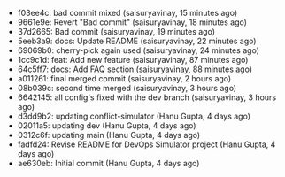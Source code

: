 - f03ee4c: bad commit mixed (saisuryavinay, 15 minutes ago)
- 9661e9e: Revert "Bad commit" (saisuryavinay, 18 minutes ago)
- 37d2665: Bad commit (saisuryavinay, 19 minutes ago)
- 5eeb3a9: docs: Update README (saisuryavinay, 22 minutes ago)
- 69069b0: cherry-pick again used (saisuryavinay, 24 minutes ago)
- 1cc9c1d: feat: Add new feature (saisuryavinay, 87 minutes ago)
- 64c5ff7: docs: Add FAQ section (saisuryavinay, 88 minutes ago)
- a011261: final merged commit (saisuryavinay, 2 hours ago)
- 08b039c: second time merged (saisuryavinay, 3 hours ago)
- 6642145: all config's fixed with the dev branch (saisuryavinay, 3 hours ago)
- d3dd9b2: updating conflict-simulator (Hanu Gupta, 4 days ago)
- 02011a5: updating dev (Hanu Gupta, 4 days ago)
- 0312c6f: updating main (Hanu Gupta, 4 days ago)
- fadfd24: Revise README for DevOps Simulator project (Hanu Gupta, 4 days ago)
- ae630eb: Initial commit (Hanu Gupta, 4 days ago)